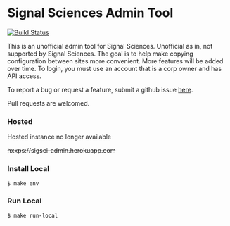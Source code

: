 # Signal Sciences Admin Tool

[![Build Status](https://travis-ci.org/foospidy/sigsci-admin.svg?branch=master)](https://travis-ci.org/foospidy/sigsci-admin)

This is an unofficial admin tool for Signal Sciences. Unofficial as in, not supported by Signal Sciences. The goal is to help
make copying configuration between sites more convenient. More features will be added over time. To login, you must use an account
that is a corp owner and has API access.

To report a bug or request a feature, submit a github issue [here](https://github.com/foospidy/sigsci-admin/issues).

Pull requests are welcomed.

### Hosted

Hosted instance no longer available

~~hxxps://sigsci-admin.herokuapp.com~~ 

### Install Local

`$ make env`

### Run Local

`$ make run-local`
